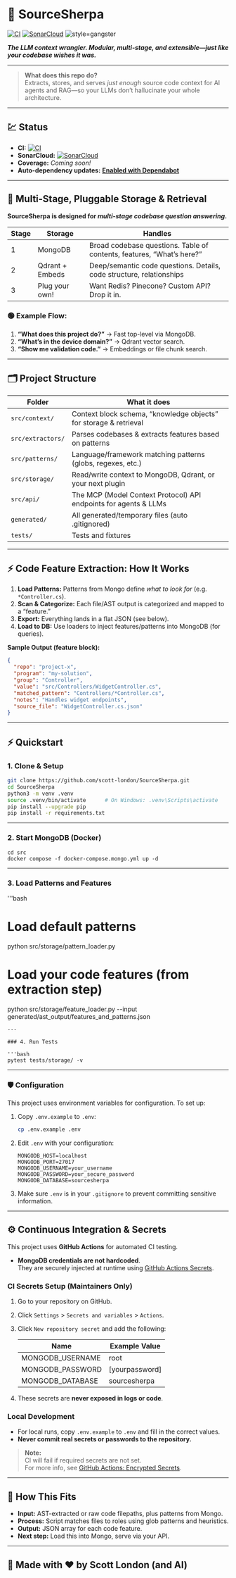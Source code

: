 # 🚀 SourceSherpa

[![CI](https://github.com/scott-london/SourceSherpa/actions/workflows/python-tests.yml/badge.svg)](https://github.com/scott-london/SourceSherpa/actions/workflows/python-tests.yml)
[![SonarCloud](https://sonarcloud.io/api/project_badges/measure?project=scott-london_SourceSherpa&metric=alert_status)](https://sonarcloud.io/summary/new_code?id=scott-london_SourceSherpa)
![style=gangster](https://img.shields.io/badge/style-🔫%20gangster-brightgreen)

**_The LLM context wrangler. Modular, multi-stage, and extensible—just like your codebase wishes it was._**

---

> **What does this repo do?**  
> Extracts, stores, and serves _just enough_ source code context for AI agents and RAG—so your LLMs don’t hallucinate your whole architecture.

---

## 💹 Status

- **CI:** [![CI](https://github.com/scott-london/SourceSherpa/actions/workflows/python-tests.yml/badge.svg)](https://github.com/scott-london/SourceSherpa/actions/workflows/python-tests.yml)
- **SonarCloud:** [![SonarCloud](https://sonarcloud.io/api/project_badges/measure?project=scott-london_SourceSherpa&metric=alert_status)](https://sonarcloud.io/summary/new_code?id=scott-london_SourceSherpa)
- **Coverage:** _Coming soon!_
- **Auto-dependency updates:** **[Enabled with Dependabot](https://docs.github.com/en/code-security/dependabot/dependabot-version-updates/about-dependabot-version-updates)**

---

## 🔁 Multi-Stage, Pluggable Storage & Retrieval

**SourceSherpa is designed for _multi-stage codebase question answering_.**

| Stage | Storage     | Handles                                                                                  |
|-------|-------------|------------------------------------------------------------------------------------------|
| 1     | MongoDB     | Broad codebase questions. Table of contents, features, “What’s here?”                    |
| 2     | Qdrant + Embeds | Deep/semantic code questions. Details, code structure, relationships                |
| 3     | Plug your own! | Want Redis? Pinecone? Custom API? Drop it in.                                         |

### 🟢 Example Flow:
1. **“What does this project do?”** → Fast top-level via MongoDB.
2. **“What’s in the device domain?”** → Qdrant vector search.
3. **“Show me validation code.”** → Embeddings or file chunk search.

---

## 🗂️ Project Structure

| Folder           | What it does                                                                                 |
|------------------|---------------------------------------------------------------------------------------------|
| `src/context/`   | Context block schema, “knowledge objects” for storage & retrieval                           |
| `src/extractors/`| Parses codebases & extracts features based on patterns                                      |
| `src/patterns/`  | Language/framework matching patterns (globs, regexes, etc.)                                 |
| `src/storage/`   | Read/write context to MongoDB, Qdrant, or your next plugin                                  |
| `src/api/`       | The MCP (Model Context Protocol) API endpoints for agents & LLMs                            |
| `generated/`     | All generated/temporary files (auto .gitignored)                                            |
| `tests/`         | Tests and fixtures                                                                          |

---

## ⚡️ Code Feature Extraction: How It Works

1. **Load Patterns:** Patterns from Mongo define _what to look for_ (e.g. `*Controller.cs`).
2. **Scan & Categorize:** Each file/AST output is categorized and mapped to a “feature.”
3. **Export:** Everything lands in a flat JSON (see below).
4. **Load to DB:** Use loaders to inject features/patterns into MongoDB (for queries).

**Sample Output (feature block):**

```json
{
  "repo": "project-x",
  "program": "my-solution",
  "group": "Controller",
  "value": "src/Controllers/WidgetController.cs",
  "matched_pattern": "Controllers/*Controller.cs",
  "notes": "Handles widget endpoints",
  "source_file": "WidgetController.cs.json"
}
```

---

## ⚡️ Quickstart

### 1. Clone & Setup

```bash
git clone https://github.com/scott-london/SourceSherpa.git
cd SourceSherpa
python3 -m venv .venv
source .venv/bin/activate      # On Windows: .venv\Scripts\activate
pip install --upgrade pip
pip install -r requirements.txt
```

---

### 2. Start MongoDB (Docker)

```<bash>
cd src
docker compose -f docker-compose.mongo.yml up -d
```
---

### 3. Load Patterns and Features
'''bash
# Load default patterns
python src/storage/pattern_loader.py

# Load your code features (from extraction step)
python src/storage/feature_loader.py --input generated/ast_output/features_and_patterns.json
```
---

### 4. Run Tests

'''bash
pytest tests/storage/ -v
```
---

### 🛡️ Configuration

This project uses environment variables for configuration. To set up:

1. Copy `.env.example` to `.env`:
    ```bash
    cp .env.example .env
    ```
2. Edit `.env` with your configuration:
    ```
    MONGODB_HOST=localhost
    MONGODB_PORT=27017
    MONGODB_USERNAME=your_username
    MONGODB_PASSWORD=your_secure_password
    MONGODB_DATABASE=sourcesherpa
    ```
3. Make sure `.env` is in your `.gitignore` to prevent committing sensitive information.

---

## ⚙️ Continuous Integration & Secrets

This project uses **GitHub Actions** for automated CI testing.

- **MongoDB credentials are not hardcoded**.  
  They are securely injected at runtime using [GitHub Actions Secrets](https://docs.github.com/en/actions/security-guides/encrypted-secrets).

### CI Secrets Setup (Maintainers Only)

1. Go to your repository on GitHub.
2. Click `Settings` > `Secrets and variables` > `Actions`.
3. Click `New repository secret` and add the following:

   | Name               | Example Value      |
   |--------------------|-------------------|
   | MONGODB_USERNAME   | root              |
   | MONGODB_PASSWORD   | [yourpassword]    |
   | MONGODB_DATABASE   | sourcesherpa      |

4. These secrets are **never exposed in logs or code**.

### Local Development

- For local runs, copy `.env.example` to `.env` and fill in the correct values.
- **Never commit real secrets or passwords to the repository.**

> **Note:**  
> CI will fail if required secrets are not set.  
> For more info, see [GitHub Actions: Encrypted Secrets](https://docs.github.com/en/actions/security-guides/encrypted-secrets).

---

## 🧩 How This Fits

- **Input:** AST-extracted or raw code filepaths, plus patterns from Mongo.
- **Process:** Script matches files to roles using glob patterns and heuristics.
- **Output:** JSON array for each code feature.
- **Next step:** Load this into Mongo, serve via your API.

---

## 🤘 Made with ❤️ by Scott London (and AI)